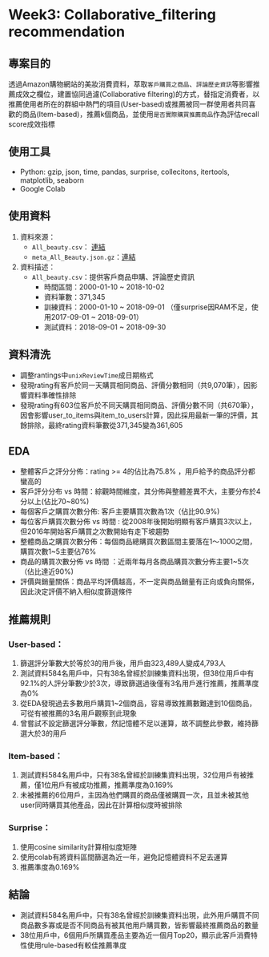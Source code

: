 # Week3: Collaborative_filtering recommendation

## 專案目的

透過Amazon購物網站的美妝消費資料，萃取`客戶購買之商品`、`評論歷史資訊`等影響推薦成效之欄位，建置協同過濾(Collaborative filtering)的方式，替指定消費者，以推薦使用者所在的群組中熱門的項目(User-based)或推薦被同一群使用者共同喜歡的商品(Item-based)，推薦k個商品，並使用`是否實際購買推薦商品`作為評估recall score成效指標

## 使用工具
   * Python: gzip, json, time, pandas, surprise, collecitons, itertools, matplotlib, seaborn
   * Google Colab

## 使用資料
   1. 資料來源： 
       * `All_beauty.csv`： [連結](http://deepyeti.ucsd.edu/jianmo/amazon/categoryFilesSmall/All_Beauty.csv)
       * `meta_All_Beauty.json.gz`：[連結](http://deepyeti.ucsd.edu/jianmo/amazon/metaFiles2/meta_All_Beauty.json.gz)
   2. 資料描述：
       * `All_beauty.csv`：提供客戶商品申購、評論歷史資訊
          * 時間區間：2000-01-10 ~ 2018-10-02
          * 資料筆數：371,345
          * 訓練資料：2000-01-10 ~ 2018-09-01 （僅surprise因RAM不足，使用2017-09-01 ~ 2018-09-01）
          * 測試資料：2018-09-01 ~ 2018-09-30 

## 資料清洗
   * 調整rantings中`unixReviewTime`成日期格式
   * 發現rating有客戶於同一天購買相同商品、評價分數相同（共9,070筆），因影響資料準確性排除
   * 發現rating有603位客戶於不同天購買相同商品、評價分數不同（共670筆），因會影響user_to_items與item_to_users計算，因此採用最新一筆的評價，其餘排除，最終rating資料筆數從371,345變為361,605

## EDA
   * 整體客戶之評分分佈：rating >= 4的佔比為75.8% ，用戶給予的商品評分都蠻高的
   * 客戶評分分布 vs 時間：綜觀時間維度，其分佈與整體差異不大，主要分布於4分以上(佔比70~80%)
   * 每個客戶之購買次數分佈: 客戶主要購買次數為1次（佔比90.9%)
   * 每位客戶購買次數分佈 vs 時間 : 從2008年後開始明顯有客戶購買3次以上，但2016年開始客戶購買之次數開始有走下坡趨勢
   * 整體商品之購買次數分佈：每個商品總購買次數區間主要落在1～1000之間，購買次數1~5主要佔76%
   * 商品的購買次數分佈 vs 時間 ：近兩年每月各商品購買次數分佈主要1~5次（佔比達近90%)
   * 評價與銷量關係：商品平均評價越高，不一定與商品銷量有正向或負向關係，因此決定評價不納入相似度篩選條件

## 推薦規則

### User-based：
  1. 篩選評分筆數大於等於3的用戶後，用戶由323,489人變成4,793人
  2. 測試資料584名用戶中，只有38名曾經於訓練集資料出現，但38位用戶中有92.1%的人評分筆數少於3次，導致篩選過後僅有3名用戶進行推薦，推薦準度為0%
  3. 從EDA發現過去多數用戶購買1~2個商品，容易導致推薦數難達到10個商品，可從有被推薦的3名用戶觀察到此現象
  4. 曾嘗試不設定篩選評分筆數，然記憶體不足以運算，故不調整此參數，維持篩選大於3的用戶


### Item-based：
  1. 測試資料584名用戶中，只有38名曾經於訓練集資料出現，32位用戶有被推薦，僅1位用戶有被成功推薦，推薦準度為0.169%
  2. 未被推薦的6位用戶，主因為他們購買的商品僅被購買一次，且並未被其他user同時購買其他產品，因此在計算相似度時被排除

### Surprise：
   1. 使用cosine similarity計算相似度矩陣
   2. 使用colab有將資料區間篩選為近一年，避免記憶體資料不足去運算
   3. 推薦準度為0.169%
   
## 結論
* 測試資料584名用戶中，只有38名曾經於訓練集資料出現，此外用戶購買不同商品數多寡或是否不同商品有被其他用戶購買數，皆影響最終推薦商品的數量
* 38位用戶中，6個用戶所購買產品主要為近一個月Top20，顯示此客戶消費特性使用rule-based有較佳推薦準度


